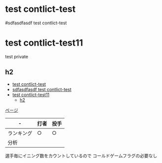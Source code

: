# test contlict-test
#sdfasdfasdf test contlict-test
# test contlict-test11
test private


## h2

<!-- TOC -->

- [test contlict-test](#test-contlict-test)
- [sdfasdfasdf test contlict-test](#sdfasdfasdf-test-contlict-test)
- [test contlict-test11](#test-contlict-test11)
    - [h2](#h2)

<!-- /TOC -->
[ページ](https://tohshige.github.io/test/)

| -     | 打者  | 投手  |
|-------|-----|-----|
| ランキング | ○   | ○   |
| 分析    |     |     |

選手毎にイニング数をカウントしているので
コールドゲームフラグの必要なし
